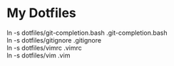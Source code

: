 My Dotfiles
===========

ln -s dotfiles/git-completion.bash .git-completion.bash  
ln -s dotfiles/gitignore .gitignore   
ln -s dotfiles/vimrc .vimrc  
ln -s dotfiles/vim .vim  
